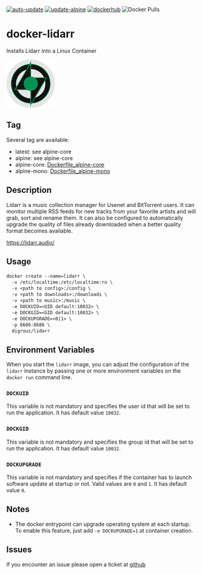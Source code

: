 [![auto-update](https://github.com/digrouz/docker-lidarr/actions/workflows/auto-update.yml/badge.svg)](https://github.com/digrouz/docker-lidarr/actions/workflows/auto-update.yml)
[![update-alpine](https://github.com/digrouz/docker-lidarr/actions/workflows/update-alpine.yml/badge.svg)](https://github.com/digrouz/docker-lidarr/actions/workflows/update-alpine.yml)
[![dockerhub](https://github.com/digrouz/docker-lidarr/actions/workflows/dockerhub.yml/badge.svg)](https://github.com/digrouz/docker-lidarr/actions/workflows/dockerhub.yml)
![Docker Pulls](https://img.shields.io/docker/pulls/digrouz/lidarr)

# docker-lidarr
Installs Lidarr into a Linux Container

![Lidarr](https://github.com/lidarr/Lidarr/raw/develop/Logo/128.png)

## Tag
Several tag are available:
* latest: see alpine-core
* alpine: see alpine-core
* alpine-core: [Dockerfile_alpine-core](https://github.com/digrouz/docker-lidarr/blob/master/Dockerfile_alpine-core)
* alpine-mono: [Dockerfile_alpine-mono](https://github.com/digrouz/docker-lidarr/blob/master/Dockerfile_alpine-mono)

## Description

Lidarr is a music collection manager for Usenet and BitTorrent users. It can monitor multiple RSS feeds for new tracks from your favorite artists and will grab, sort and rename them. It can also be configured to automatically upgrade the quality of files already downloaded when a better quality format becomes available.

https://lidarr.audio/

## Usage
    docker create --name=lidarr \
      -v /etc/localtime:/etc/localtime:ro \
      -v <path to config>:/config \
      -v <path to downloads>:/downloads \
      -v <path to music>:/music \
      -e DOCKUID=<UID default:10032> \
      -e DOCKGID=<GID default:10032> \
      -e DOCKUPGRADE=<0|1> \
      -p 8686:8686 \
      digrouz/lidarr

## Environment Variables

When you start the `lidarr` image, you can adjust the configuration of the `lidarr` instance by passing one or more environment variables on the `docker run` command line.

### `DOCKUID`

This variable is not mandatory and specifies the user id that will be set to run the application. It has default value `10032`.

### `DOCKGID`

This variable is not mandatory and specifies the group id that will be set to run the application. It has default value `10032`.

### `DOCKUPGRADE`

This variable is not mandatory and specifies if the container has to launch software update at startup or not. Valid values are `0` and `1`. It has default value `0`.

## Notes

* The docker entrypoint can upgrade operating system at each startup. To enable this feature, just add `-e DOCKUPGRADE=1` at container creation.

## Issues

If you encounter an issue please open a ticket at [github](https://github.com/digrouz/docker-lidarr/issues)
